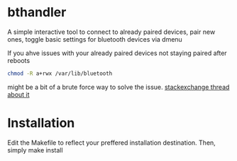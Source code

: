 # bthandler
A simple interactive tool to connect to already paired devices, pair new ones, toggle basic settings for bluetooth devices via dmenu

If you ahve issues with your already paired devices not staying paired after reboots
```bash
chmod -R a+rwx /var/lib/bluetooth
```
might be a bit of a brute force way to solve the issue. [stackexchange thread about it](https://raspberrypi.stackexchange.com/questions/43648/bluetooth-devices-list-not-being-remembered-on-reboot)


# Installation
Edit the Makefile to reflect your preffered installation destination. Then, simply make install
